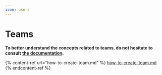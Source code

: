 ```yaml
---
icon: users
---
```


# Teams

**To better understand the concepts related to teams, do not hesitate to consult** [**the documentation**](https://support-en.braver.net/for-administrators/teams)**.**

{% content-ref url="how-to-create-team.md" %}
[how-to-create-team.md](how-to-create-team.md)
{% endcontent-ref %}
